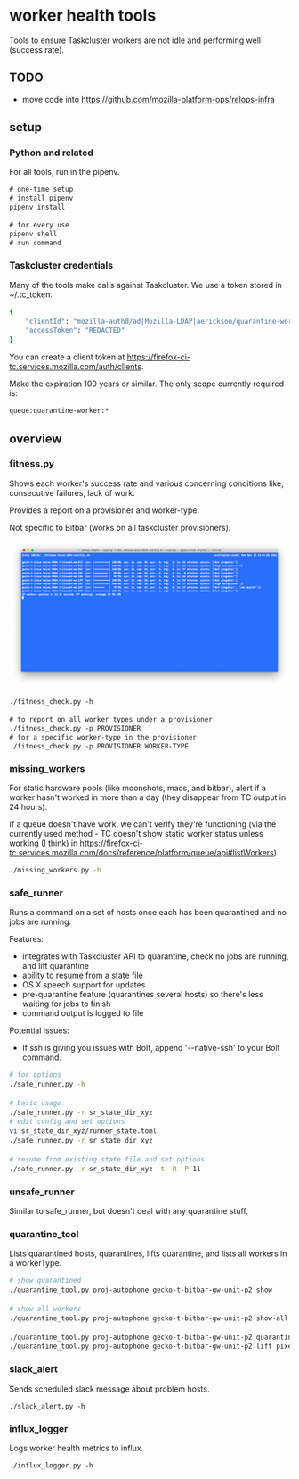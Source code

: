 # worker health tools

Tools to ensure Taskcluster workers are not idle and performing well (success rate).

## TODO

- move code into https://github.com/mozilla-platform-ops/relops-infra

## setup

### Python and related

For all tools, run in the pipenv.

```
# one-time setup
# install pipenv
pipenv install

# for every use
pipenv shell
# run command
```

### Taskcluster credentials

Many of the tools make calls against Taskcluster. We use a token stored in ~/.tc_token.

```bash
{
    "clientId": "mozilla-auth0/ad|Mozilla-LDAP|aerickson/quarantine-workers",
    "accessToken": "REDACTED"
}
```

You can create a client token at https://firefox-ci-tc.services.mozilla.com/auth/clients.

Make the expiration 100 years or similar. The only scope currently required is:

```bash
queue:quarantine-worker:*
```

## overview

### fitness.py

Shows each worker's success rate and various concerning conditions like, consecutive failures, lack of work.

Provides a report on a provisioner and worker-type.

Not specific to Bitbar (works on all taskcluster provisioners).

![fitness.py](images/fitness_py_example.png)

```
./fitness_check.py -h

# to report on all worker types under a provisioner
./fitness_check.py -p PROVISIONER
# for a specific worker-type in the provisioner
./fitness_check.py -p PROVISIONER WORKER-TYPE
```

### missing_workers

For static hardware pools (like moonshots, macs, and bitbar), alert if a worker hasn't worked in more than a day (they disappear from TC output in 24 hours).

If a queue doesn't have work, we can't verify they're functioning (via the currently used method - TC doesn't show static worker status unless working (I think) in https://firefox-ci-tc.services.mozilla.com/docs/reference/platform/queue/api#listWorkers).

```bash
./missing_workers.py -h
```

### safe_runner

Runs a command on a set of hosts once each has been quarantined and no jobs are running.

Features:
- integrates with Taskcluster API to quarantine, check no jobs are running, and lift quarantine
- ability to resume from a state file
- OS X speech support for updates
- pre-quarantine feature (quarantines several hosts) so there's less waiting for jobs to finish
- command output is logged to file

Potential issues:
- If ssh is giving you issues with Bolt, append '--native-ssh' to your Bolt command.

```bash
# for options
./safe_runner.py -h

# basic usage
./safe_runner.py -r sr_state_dir_xyz
# edit config and set options
vi sr_state_dir_xyz/runner_state.toml
./safe_runner.py -r sr_state_dir_xyz

# resume from existing state file and set options
./safe_runner.py -r sr_state_dir_xyz -t -R -P 11
```

### unsafe_runner

Similar to safe_runner, but doesn't deal with any quarantine stuff.

### quarantine_tool

Lists quarantined hosts, quarantines, lifts quarantine, and lists all workers in a workerType.

```bash
# show quarantined
./quarantine_tool.py proj-autophone gecko-t-bitbar-gw-unit-p2 show

# show all workers
./quarantine_tool.py proj-autophone gecko-t-bitbar-gw-unit-p2 show-all

./quarantine_tool.py proj-autophone gecko-t-bitbar-gw-unit-p2 quarantine pixel2-01
./quarantine_tool.py proj-autophone gecko-t-bitbar-gw-unit-p2 lift pixel2-01
```

### slack_alert

Sends scheduled slack message about problem hosts.

```
./slack_alert.py -h
```

### influx_logger

Logs worker health metrics to influx.

```
./influx_logger.py -h
```

